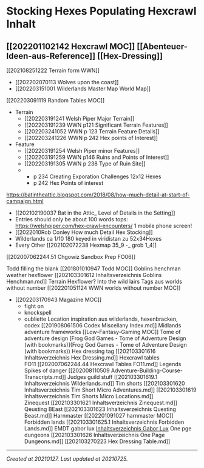 # Stocking Hexes Populating Hexcrawl Inhalt
 [[202201102142 Hexcrawl MOC]] [[Abenteuer-Ideen-aus-Reference]] [[Hex-Dressing]] 
---
[[202108251222 Terrain form WWN]]


- [[202202070113 Wolves upon the coast]]
- [[202203151001  Wilderlands Master Map World Map]]

[[202203091119 Random Tables MOC]]
- Terrain 
	- [[202203191241 Welsh Piper Major Terrain]]
	- [[202203191239 WWN p121 Significant Terrain Features]]
	- [[202203241052 WWN p 123 Terrain Feature Details]]
	- [[202203241226 WWN p 242 Hex points of Interest]]
- Feature
	- [[202203191254 Welsh Piper minor Features]]
	- [[202203191259 WWN p146 Ruins and Points of Interest]]
	- [[202203191305 WWN p 238 Type of Ruin Site]]
	- 
		- p 234 Creating Exporation Challenges 12x12 Hexes	
		- p 242 Hex Points of interest

https://batintheattic.blogspot.com/2018/08/how-much-detail-at-start-of-campaign.html

- [[202102190037 Bat in the Attic_ Level of Details in the Setting]]
- Entries should only be about 100 words tops: https://welshpiper.com/hex-crawl-encounters/ 1 mobile phone screen!
- [[2022010Rob Conley How much Detail Hex Stocking]]
- Wilderlands ca 1/10 180 keyed in viridistan zu 52x34Hexes
- Every Other [[202102072238 Hexmap 35_9 -_ grob 1_4]]

[[202007062244.51 Chgowiz Sandbox Prep FO06]]

Todd filling the blank [[201801010947 Todd MOC]]
Goblins henchman weather hexflower [[202103301612 Inhaltsverzeichnis Goblins Henchman.md]]
Terrain Hexflower?
Into the wild lairs
Tags aus worlds without number [[202201051124 WWN worlds without number MOC]]
- [[202203170943 Magazine MOC]]
	- fight on
	- knockspell
	- oubliette
Location inspiration aus wilderlands, hexenbracken, 
codex [[201908061506 Codex Miscellany Index.md]]
Midlands adventure frameworks [[Low-Fantasy-Gaming MOC]]
Tome of adventure design [Frog God Games - Tome of Adventure Design (with bookmarks)](Frog God Games - Tome of Adventure Design (with bookmarks))
Hex dressing tag [[202103301616 Inhaltsverzeichnis Hex Dressing.md]]
Hexcrawl tables FO11 [[202007062244.44 Hexcrawl Tables FO11.md]]
Legends
Spikes of danger [[202008110509 Adventure-Building-Course-Transcripts.md]]
Judges guild stuff [[202103301619.1 Inhaltsverzeichnis Wilderlands.md]]
Tim shorts [[202103301620 Inhaltsverzeichnis Tim Short Micro Adventures.md]] [[202103301619 Inhaltsverzeichnis Tim Shorts Micro Locations.md]]
Zinequest [[202103301621 Inhaltsverzeichnis Zinequest.md]]
Qeusting BEast [[202103301623 Inhaltsverzeichnis Questing Beast.md]]
Harnmaster [[202201091027 harnmaster MOC]]
Forbidden lands [[202103301625.1 Inhaltsverzeichnis Forbidden Lands.md]]
EMDT gabor lux [Inhaltsverzeichnis Gabor Lux](https://www.evernote.com/shard/s411/nl/67319131/fe265c48-5fb0-4c68-b3fd-a01fc89e00d1/)
One pge dungeons [[202103301626 Inhaltsverzeichnis One Page Dungeons.md]]
[[202103270223 Hex Dressing Table.md]]

---

_Created at 20210127._
_Last updated at 20210725._



